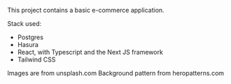 This project contains a basic e-commerce application.

Stack used:

- Postgres
- Hasura
- React, with Typescript and the Next JS framework
- Tailwind CSS

Images are from unsplash.com
Background pattern from heropatterns.com
